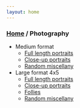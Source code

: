 ```yaml
---
layout: home
---
```


<h3><a href="/">Home</a> / Photography</h3>

- Medium format
    - [Full length portraits](/ph/mf/portraits_full.html)
    - [Close-up portraits](/ph/mf/portraits_close.html)
	- [Random miscellany](/ph/mf/misc.html)
- Large format 4x5 
    - [Full length portraits](/ph/lf/portraits_full.html)
	- [Close-up portraits](/ph/lf/portraits_close.html)
	- [Follies](/ph/lf/follies.html)
	- [Random miscellany](/ph/lf/misc.html)